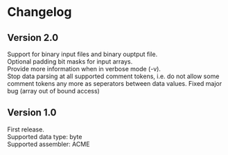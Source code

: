 # Changelog

## Version 2.0
Support for binary input files and binary ouptput file.<br>
Optional padding bit masks for input arrays.<br>
Provide more information when in verbose mode (-v).<br>
Stop data parsing at all supported comment tokens, i.e. do not allow some comment tokens any more as seperators between data values.
Fixed major bug (array out of bound access)

## Version 1.0
First release.<br>
Supported data type: byte<br>
Supported assembler: ACME

